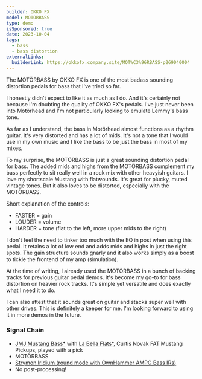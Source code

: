 ```yaml
---
builder: OKKO FX
model: MOTÖRBASS
type: demo
isSponsored: true
date: 2023-10-04
tags:
  - bass
  - bass distortion
externalLinks:
  builderLink: https://okkofx.company.site/MOT%C3%96RBASS-p269040004
---
```


The MOTÖRBASS by OKKO FX is one of the most badass sounding distortion pedals for bass that I've tried so far.

I honestly didn't expect to like it as much as I do. And it's certainly not because I'm doubting the quality of OKKO FX's pedals. I've just never been into Motörhead and I'm not particularly looking to emulate Lemmy's bass tone.

As far as I understand, the bass in Motörhead almost functions as a rhythm guitar. It's very distorted and has a lot of mids. It's not a tone that I would use in my own music and I like the bass to be just the bass in most of my mixes.

To my surprise, the MOTÖRBASS is just a great sounding distortion pedal for bass. The added mids and highs from the MOTÖRBASS complement my bass perfectly to sit really well in a rock mix with other heavyish guitars. I love my shortscale Mustang with flatwounds. It's great for plucky, muted vintage tones. But it also loves to be distorted, especially with the MOTÖRBASS.

Short explanation of the controls:

- FASTER = gain
- LOUDER = volume
- HARDER = tone (flat to the left, more upper mids to the right)

I don't feel the need to tinker too much with the EQ in post when using this pedal. It retains a lot of low end and adds mids and highs in just the right spots. The gain structure sounds gnarly and it also works simply as a boost to tickle the frontend of my amp (simulation).

At the time of writing, I already used the MOTÖRBASS in a bunch of backing tracks for previous guitar pedal demos. It's become my go-to for bass distortion on heavier rock tracks. It's simple yet versatile and does exactly what I need it to do.

I can also attest that it sounds great on guitar and stacks super well with other drives. This is definitely a keeper for me. I'm looking forward to using it in more demos in the future.

### Signal Chain

- [JMJ Mustang Bass\*](https://sweetwater.sjv.io/R5A6bg) with [La Bella Flats\*](https://sweetwater.sjv.io/WqZN6Z), Curtis Novak FAT Mustang Pickups, played with a pick
- MOTÖRBASS
- [Strymon Iridium (round mode with OwnHammer AMPG Bass IRs)](/posts/strymon-iridium-bass-ownhammer-ir/)
- No post-processing!
